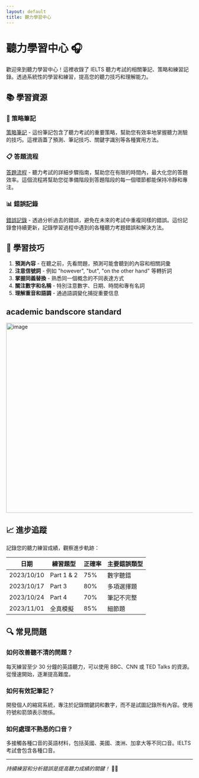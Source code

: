 ```yaml
---
layout: default
title: 聽力學習中心
---
```


# 聽力學習中心 🎧

歡迎來到聽力學習中心！這裡收錄了 IELTS 聽力考試的相關筆記、策略和練習記錄。透過系統性的學習和練習，提高您的聽力技巧和理解能力。

## 📚 學習資源

### 📝 策略筆記

[策略筆記](strategy_notes.html) - 這份筆記包含了聽力考試的重要策略，幫助您有效率地掌握聽力測驗的技巧。這裡涵蓋了預測、筆記技巧、關鍵字識別等各種實用方法。

### 📋 答題流程

[答題流程](pipe_line.html) - 聽力考試的詳細步驟指南，幫助您在有限的時間內，最大化您的答題效率。這個流程將幫助您從準備階段到答題階段的每一個環節都能保持冷靜和專注。

### 📊 錯誤記錄

[錯誤記錄](error_log.html) - 透過分析過去的錯誤，避免在未來的考試中重複同樣的錯誤。這份記錄會持續更新，記錄學習過程中遇到的各種聽力考題錯誤和解決方法。

## 🎯 學習技巧

1. **預測內容** - 在聽之前，先看問題，預測可能會聽到的內容和相關詞彙
2. **注意信號詞** - 例如 "however", "but", "on the other hand" 等轉折詞
3. **掌握同義替換** - 熟悉同一個概念的不同表達方式
4. **關注數字和名稱** - 特別注意數字、日期、時間和專有名詞
5. **理解重音和語調** - 通過語調變化捕捉重要信息

## academic bandscore standard

<img width="579" height="513" alt="image" src="https://github.com/user-attachments/assets/3c9ba6ce-aa63-46c8-87d4-c0240b41da50" />


## 📈 進步追蹤

記錄您的聽力練習成績，觀察進步軌跡：

| 日期       | 練習題型   | 正確率 | 主要錯誤類型 |
| ---------- | ---------- | ------ | ------------ |
| 2023/10/10 | Part 1 & 2 | 75%    | 數字聽錯     |
| 2023/10/17 | Part 3     | 80%    | 多項選擇題   |
| 2023/10/24 | Part 4     | 70%    | 筆記不完整   |
| 2023/11/01 | 全真模擬   | 85%    | 細節題       |

## 🔍 常見問題

### 如何改善聽不清的問題？

每天練習至少 30 分鐘的英語聽力，可以使用 BBC、CNN 或 TED Talks 的資源。從慢速開始，逐漸提高難度。

### 如何有效記筆記？

開發個人的縮寫系統，專注於記錄關鍵詞和數字，而不是試圖記錄所有內容。使用符號和箭頭表示關係。

### 如何處理不熟悉的口音？

多接觸各種口音的英語材料，包括英國、美國、澳洲、加拿大等不同口音。IELTS 考試會包含各種口音。

---

_持續練習和分析錯誤是提高聽力成績的關鍵！_ 🎯✨
